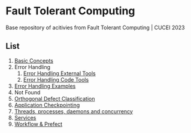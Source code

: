 # Fault Tolerant Computing
Base repository of acitivies from Fault Tolerant Computing | CUCEI 2023

## List
1. [Basic Concepts](./01%20-%20Basic%20Concepts/)
2. Error Handling
    1. [Error Handling External Tools](./02%20-%20Error%20Handling%20-%201/Error%20Handling%20Tools/)
    2. [Error Handling Code Tools](./02%20-%20Error%20Handling%20-%201/Error%20Handling%20Code%20Tools/)
3. [Error Handling Examples](./03%20-%20Error%20Handling%20-%202/)
4. Not Found
5. [Orthogonal Defect Classification](./05%20-%20Orthogonal%20Defect%20Classification/)
6. [Application Checkpointing](./06%20-%20Application%20Checkpointing/)
7. [Threads, processes, daemons and concurrency](./07%20-%20Threads%20and%20more/)
8. [Services](./08%20-%20Service/)
8. [Workflow & Prefect](./09%20-%20Workflow/)